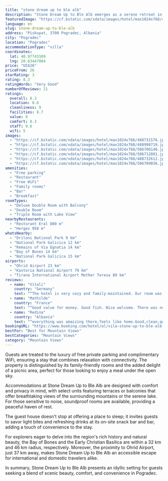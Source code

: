 ```yaml
---
title: "stone dream up to ble alb"
description: "Stone Dream Up to Ble Alb emerges as a serene retreat in Pogradec, offering guests a unique blend of natural beauty and modern convenience."
featuredImage: "https://cf.bstatic.com/xdata/images/hotel/max1024x768/488731576.jpg?k=2f91e7f3163ecd7a673f117dd0edf7f605c94b1b6202f789d6a9d88b553a7fb1&o=&hp=1"
language: en
slug: stone-dream-up-to-ble-alb
address: "Piskupat, 3700 Pogradec, Albania"
city: "Pogradec"
location: "Pogradec"
accommodationType: "villa"
coordinates:
  lat: 40.97743109
  lng: 20.63447004
price: "US$26"
priceFrom: 26
starRating: 3
rating: 8.3
ratingWords: "Very Good"
numberOfReviews: 21
ratings:
  overall: 8.3
  location: 8.6
  cleanliness: 9
  facilities: 8.7
  value: 9
  comfort: 8.3
  staff: 9.6
  wifi: 5
images:
  - "https://cf.bstatic.com/xdata/images/hotel/max1024x768/488731576.jpg?k=2f91e7f3163ecd7a673f117dd0edf7f605c94b1b6202f789d6a9d88b553a7fb1&o=&hp=1"
  - "https://cf.bstatic.com/xdata/images/hotel/max1024x768/488998719.jpg?k=55acd6e1d10969b9d0e805660e93f5ae5f6245e8f64f083f645b184f7d866cec&o=&hp=1"
  - "https://cf.bstatic.com/xdata/images/hotel/max1024x768/506708148.jpg?k=8b29695516b25d8a539c8ce88adb2643a0bbae578c2fd2dc79894458b9dfc4cc&o=&hp=1"
  - "https://cf.bstatic.com/xdata/images/hotel/max1024x768/506712801.jpg?k=56698fca6ad166f850570b7d361b9dfafd3727b427ae2fa0eb5a9163f4a26a04&o=&hp=1"
  - "https://cf.bstatic.com/xdata/images/hotel/max1024x768/488732612.jpg?k=8ef52565fe572ca66608cd8e84b8620dff47a8e0d50ccf6bf96efa37b18e8740&o=&hp=1"
  - "https://cf.bstatic.com/xdata/images/hotel/max1024x768/506709036.jpg?k=146d961e26c701067c37695521788664c33ffbf9743ab6c074b5badb54669617&o=&hp=1"
amenities:
  - "Free parking"
  - "Restaurant"
  - "Free WiFi"
  - "Family rooms"
  - "Bar"
  - "Breakfast"
roomTypes:
  - "Deluxe Double Room with Balcony"
  - "Double Room"
  - "Triple Room with Lake View"
nearbyRestaurants:
  - "Restorant Eral 800 m"
  - "Herges 950 m"
whatsNearby:
  - "Driloni National Park 9 km"
  - "National Park Galicica 12 km"
  - "Remains of Via Egnatia 14 km"
  - "Bay of Bones 14 km"
  - "National Park Galicica 15 km"
airports:
  - "Ohrid Airport 23 km"
  - "Kastoria National Airport 79 km"
  - "Tirana International Airport Mother Teresa 89 km"
reviews:
  - name: "Vitali"
    country: "Germany"
    text: "“The hotel is very cozy and family-maintained. Our room was comfortable and had a big balcony with a side-seaview. I had an enjoyable conversation with the owner, he is welcoming and acommodating.”"
  - name: "Mathilde"
    country: "France"
    text: "“Good value for money. Good fish. Nice welcome. There was no air conditioning in the room but the room was cool. Nice view from the balcony.”"
  - name: "Redina"
    country: "Albania"
    text: "“everything was amaizing there,feels like home.Good,clean,quiet and comfort room.Great view from the balcony.”"
bookingURL: "https://www.booking.com/hotel/al/vila-stone-up-to-ble-alb-2-pogradec.en-gb.html?aid=8035640"
bestFor: "Best for Mountain Views"
bestCategories: "Mountain Views"
category: "Mountain Views"
---
```


Guests are treated to the luxury of free private parking and complimentary WiFi, ensuring a stay that combines relaxation with connectivity. The property is distinguished by its family-friendly rooms and the added delight of a picnic area, perfect for those looking to enjoy a meal under the open sky.

Accommodations at Stone Dream Up to Ble Alb are designed with comfort and privacy in mind, with select units featuring terraces or balconies that offer breathtaking views of the surrounding mountains or the serene lake. For those sensitive to noise, soundproof rooms are available, providing a peaceful haven of rest.

The guest house doesn't stop at offering a place to sleep; it invites guests to savor light bites and refreshing drinks at its on-site snack bar and bar, adding a touch of convenience to the stay.

For explorers eager to delve into the region's rich history and natural beauty, the Bay of Bones and the Early Christian Basilica are within a 32 km and 46 km radius, respectively. Moreover, the proximity to Ohrid Airport, just 37 km away, makes Stone Dream Up to Ble Alb an accessible escape for international and domestic travelers alike.

In summary, Stone Dream Up to Ble Alb presents an idyllic setting for guests seeking a blend of scenic beauty, comfort, and convenience in Pogradec.